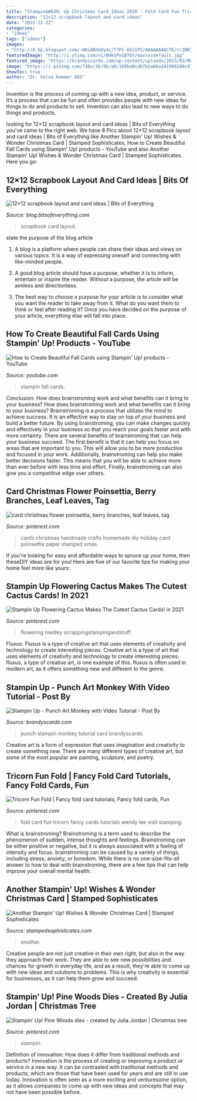 ```yaml
---
title: "Stampin&#039; Up Christmas Card Ideas 2020 : Fold Card Fun Tricorn Fancy Cards Tutorials Wendy Lee Visit Stamping"
description: "12×12 scrapbook layout and card ideas"
date: "2022-11-22"
categories:
- "ideas"
tags: ["ideas"]
images:
- "http://4.bp.blogspot.com/-N0iABdqOy4c/T7PC-6XJiPI/AAAAAAAACTE/rrZNR3MrVB8/s1600/007.JPG"
featuredImage: "http://i.ytimg.com/vi/BHkoPeIB7GY/maxresdefault.jpg"
featured_image: "https://brandyscards.com/wp-content/uploads/2013/02/Monkey-2.jpg"
image: "https://i.pinimg.com/736x/16/0b/a8/160ba8cdb7b2a66a341986180c47a363.jpg"
ShowToc: true
author: "Dr. Velva Kemmer DDS"
---
```



Invention is the process of coming up with a new idea, product, or service. It’s a process that can be fun and often provides people with new ideas for things to do and products to sell. Invention can also lead to new ways to do things and products.

	

		
looking for 12×12 scrapbook layout and card ideas | Bits of Everything you've came to the right web. We have 8 Pics about 12×12 scrapbook layout and card ideas | Bits of Everything like Another Stampin&#039; Up! Wishes &amp; Wonder Christmas Card | Stamped Sophisticates, How to Create Beautiful Fall Cards using Stampin&#039; Up! products - YouTube and also Another Stampin&#039; Up! Wishes &amp; Wonder Christmas Card | Stamped Sophisticates. Here you go:
		
    
## 12×12 Scrapbook Layout And Card Ideas | Bits Of Everything

<img loading=lazy src="http://4.bp.blogspot.com/-N0iABdqOy4c/T7PC-6XJiPI/AAAAAAAACTE/rrZNR3MrVB8/s1600/007.JPG" onerror="this.onerror=null;this.src='https://tse3.mm.bing.net/th?id=OIP.COpCZ-MzMvnbE8J4_ovl-AHaLE&amp;pid=15.1';" alt="12×12 scrapbook layout and card ideas | Bits of Everything">

_Source: blog.bitsofeverything.com_

>scrapbook card layout. 

	

state the purpose of the blog article
1. A blog is a platform where people can share their ideas and views on various topics. It is a way of expressing oneself and connecting with like-minded people.
2. A good blog article should have a purpose, whether it is to inform, entertain or inspire the reader. Without a purpose, the article will be aimless and directionless.

3. The best way to choose a purpose for your article is to consider what you want the reader to take away from it. What do you want them to think or feel after reading it? Once you have decided on the purpose of your article, everything else will fall into place.

    
## How To Create Beautiful Fall Cards Using Stampin&#039; Up! Products - YouTube

<img loading=lazy src="http://i.ytimg.com/vi/BHkoPeIB7GY/maxresdefault.jpg" onerror="this.onerror=null;this.src='https://tse4.mm.bing.net/th?id=OIP.q-Aeti212ghLgS6MMq-u8QHaEK&amp;pid=15.1';" alt="How to Create Beautiful Fall Cards using Stampin&#039; Up! products - YouTube">

_Source: youtube.com_

>stampin fall cards. 

	

Conclusion: How does brainstroming work and what benefits can it bring to your business?
How does brainstroming work and what benefits can it bring to your business? Brainstroming is a process that utilizes the mind to achieve success. It is an effective way to stay on top of your business and build a better future. By using brainstroming, you can make changes quickly and effectively in your business so that you reach your goals faster and with more certainty. There are several benefits of brainstroming that can help your business succeed. The first benefit is that it can help you focus on areas that are important to you. This will allow you to be more productive and focused in your work. Additionally, brainstroming can help you make better decisions faster. This means that you will be able to achieve more than ever before with less time and effort. Finally, brainstroming can also give you a competitive edge over others.

    
## Card Christmas Flower Poinsettia, Berry Branches, Leaf Leaves, Tag

<img loading=lazy src="https://i.pinimg.com/736x/16/0b/a8/160ba8cdb7b2a66a341986180c47a363.jpg" onerror="this.onerror=null;this.src='https://tse4.mm.bing.net/th?id=OIP.uC5xN7BUgyTcZspBusXXtQHaJ4&amp;pid=15.1';" alt="card christmas flower poinsettia, berry branches, leaf leaves, tag">

_Source: pinterest.com_

>cards christmas handmade crafts homemade diy holiday card poinsettia paper stamped xmas. 

	

If you're looking for easy and affordable ways to spruce up your home, then theseDIY ideas are for you! Here are five of our favorite tips for making your home feel more like yours: 

    
## Stampin Up Flowering Cactus Makes The Cutest Cactus Cards! In 2021

<img loading=lazy src="https://i.pinimg.com/736x/47/3c/8b/473c8bdb6b551899cedf9facdfea7ec0.jpg" onerror="this.onerror=null;this.src='https://tse2.mm.bing.net/th?id=OIP.1mLGLJmV4r2sK-Y_vIGMTAHaJ3&amp;pid=15.1';" alt="Stampin Up Flowering Cactus Makes The Cutest Cactus Cards! in 2021">

_Source: pinterest.com_

>flowering medley scrappingstampingandstuff. 

	

Fluxus: Fluxus is a type of creative art that uses elements of creativity and technology to create interesting pieces.
Creative art is a type of art that uses elements of creativity and technology to create interesting pieces. fluxus, a type of creative art, is one example of this. fluxus is often used in modern art, as it offers something new and different to the genre.

    
## Stampin Up - Punch Art Monkey With Video Tutorial - Post By

<img loading=lazy src="https://brandyscards.com/wp-content/uploads/2013/02/Monkey-2.jpg" onerror="this.onerror=null;this.src='https://tse2.mm.bing.net/th?id=OIP.fcWzfFXwLxoMNW8tKldrfwHaF2&amp;pid=15.1';" alt="Stampin Up - Punch Art Monkey with Video Tutorial - Post By">

_Source: brandyscards.com_

>punch stampin monkey tutorial card brandyscards. 

	

Creative art is a form of expression that uses imagination and creativity to create something new. There are many different types of creative art, but some of the most popular are painting, sculpture, and poetry.

    
## Tricorn Fun Fold | Fancy Fold Card Tutorials, Fancy Fold Cards, Fun

<img loading=lazy src="https://i.pinimg.com/736x/90/be/3c/90be3c1f84b765c48f7ea2344340124e.jpg" onerror="this.onerror=null;this.src='https://tse2.mm.bing.net/th?id=OIP.itjhvb48YojEWOAtyRDQqQHaI2&amp;pid=15.1';" alt="Tricorn Fun Fold | Fancy fold card tutorials, Fancy fold cards, Fun">

_Source: pinterest.com_

>fold card fun tricorn fancy cards tutorials wendy lee visit stamping. 

	

What is brainstroming?
Brainstroming is a term used to describe the phenomenon of sudden, intense thoughts and feelings. Brainstroming can be either positive or negative, but it is always associated with a feeling of intensity and focus. brainstroming can be caused by a variety of things, including stress, anxiety, or boredom. While there is no one-size-fits-all answer to how to deal with brainstroming, there are a few tips that can help improve your overall mental health.

    
## Another Stampin&#039; Up! Wishes &amp; Wonder Christmas Card | Stamped Sophisticates

<img loading=lazy src="https://1.bp.blogspot.com/-oVX_v_p1diU/X3PFYzmzywI/AAAAAAAALv8/h_t_QHod_yIlRVnP8h4iGIwai2su4uQ1ACLcBGAsYHQ/w1200-h630-p-k-no-nu/IMG_6200.JPEG" onerror="this.onerror=null;this.src='https://tse1.mm.bing.net/th?id=OIP.aKVCW167k9uN4T3BxqwfxwHaD4&amp;pid=15.1';" alt="Another Stampin&#039; Up! Wishes &amp; Wonder Christmas Card | Stamped Sophisticates">

_Source: stampedsophisticates.com_

>another. 

	

Creative people are not just creative in their own right, but also in the way they approach their work. They are able to see new possibilities and chances for growth in everyday life, and as a result, they're able to come up with new ideas and solutions to problems. This is why creativity is essential for businesses, as it can help them grow and succeed.

    
## Stampin’ Up! Pine Woods Dies - Created By Julia Jordan | Christmas Tree

<img loading=lazy src="https://i.pinimg.com/736x/b6/1f/34/b61f345a9d528e25c140f772c5921563.jpg" onerror="this.onerror=null;this.src='https://tse4.mm.bing.net/th?id=OIP.pPLh9z9R1rkW0kuo3Y4TUwHaJ3&amp;pid=15.1';" alt="Stampin’ Up! Pine Woods dies - created by Julia Jordan | Christmas tree">

_Source: pinterest.com_

>stampin. 

	

Definition of innovation: How does it differ from traditional methods and products?
Innovation is the process of creating or improving a product or service in a new way. It can be contrasted with traditional methods and products, which are those that have been used for years and are still in use today. Innovation is often seen as a more exciting and venturesome option, as it allows companies to come up with new ideas and concepts that may not have been possible before.

